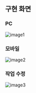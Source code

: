 

## 구현 화면

### PC
![image1](https://raw.githubusercontent.com/yonggyo1125/curriculum300H/main/4.Servlet%20%26%20JSP1(21%EC%8B%9C%EA%B0%84)/6~7%EC%9D%BC%EC%B0%A8(6h)%20-%20%EC%B9%B8%EB%B0%98%EB%B3%B4%EB%93%9C%20%ED%94%84%EB%A1%9C%EA%B7%B8%EB%9E%A8%20%EB%A7%8C%EB%93%A4%EA%B8%B0/images/1.png)

### 모바일 

![image2](https://raw.githubusercontent.com/yonggyo1125/curriculum300H/main/4.Servlet%20%26%20JSP1(21%EC%8B%9C%EA%B0%84)/6~7%EC%9D%BC%EC%B0%A8(6h)%20-%20%EC%B9%B8%EB%B0%98%EB%B3%B4%EB%93%9C%20%ED%94%84%EB%A1%9C%EA%B7%B8%EB%9E%A8%20%EB%A7%8C%EB%93%A4%EA%B8%B0/images/2.png)


### 작업 수정
![image3](https://raw.githubusercontent.com/yonggyo1125/curriculum300H/main/4.Servlet%20%26%20JSP1(21%EC%8B%9C%EA%B0%84)/6~7%EC%9D%BC%EC%B0%A8(6h)%20-%20%EC%B9%B8%EB%B0%98%EB%B3%B4%EB%93%9C%20%ED%94%84%EB%A1%9C%EA%B7%B8%EB%9E%A8%20%EB%A7%8C%EB%93%A4%EA%B8%B0/images/3.png)

